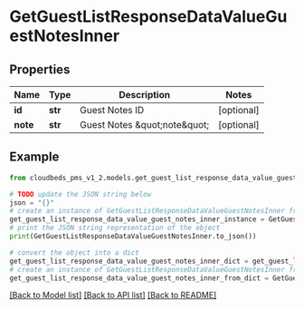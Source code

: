 # GetGuestListResponseDataValueGuestNotesInner


## Properties

Name | Type | Description | Notes
------------ | ------------- | ------------- | -------------
**id** | **str** | Guest Notes ID | [optional] 
**note** | **str** | Guest Notes \&quot;note\&quot; | [optional] 

## Example

```python
from cloudbeds_pms_v1_2.models.get_guest_list_response_data_value_guest_notes_inner import GetGuestListResponseDataValueGuestNotesInner

# TODO update the JSON string below
json = "{}"
# create an instance of GetGuestListResponseDataValueGuestNotesInner from a JSON string
get_guest_list_response_data_value_guest_notes_inner_instance = GetGuestListResponseDataValueGuestNotesInner.from_json(json)
# print the JSON string representation of the object
print(GetGuestListResponseDataValueGuestNotesInner.to_json())

# convert the object into a dict
get_guest_list_response_data_value_guest_notes_inner_dict = get_guest_list_response_data_value_guest_notes_inner_instance.to_dict()
# create an instance of GetGuestListResponseDataValueGuestNotesInner from a dict
get_guest_list_response_data_value_guest_notes_inner_from_dict = GetGuestListResponseDataValueGuestNotesInner.from_dict(get_guest_list_response_data_value_guest_notes_inner_dict)
```
[[Back to Model list]](../README.md#documentation-for-models) [[Back to API list]](../README.md#documentation-for-api-endpoints) [[Back to README]](../README.md)


